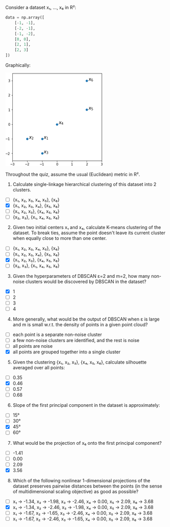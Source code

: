 Consider a dataset x₁, …, x₆ in R²:

```python
data = np.array([
    [-1, -1],
    [-2, -1],
    [-1, -2],
    [0, 0],
    [2, 1],
    [2, 3]
])
```

Graphically:

![dataset](./quiz_clustering_dataset.png)

Throughout the quiz, assume the usual (Euclidean) metric in R².

1. Calculate single-linkage hierarchical clustering of this dataset into 2 clusters.
- [ ] {x₁, x₂, x₃, x₄, x₅}, {x₆}
- [x] {x₁, x₂, x₃, x₄}, {x₅, x₆}
- [ ] {x₁, x₂, x₃}, {x₄, x₅, x₆}
- [ ] {x₂, x₃}, {x₁, x₄, x₅, x₆}

2. Given two initial centers x₁ and x₄, calculate K-means clustering of the dataset. To break ties, assume the point doesn't leave its current cluster when equally close to more than one center.
- [ ] {x₁, x₂, x₃, x₄, x₅}, {x₆}
- [ ] {x₁, x₂, x₃, x₄}, {x₅, x₆}
- [x] {x₁, x₂, x₃}, {x₄, x₅, x₆}
- [ ] {x₂, x₃}, {x₁, x₄, x₅, x₆}

3. Given the hyperparameters of DBSCAN ε=2 and m=2, how many non-noise clusters would be discovered by DBSCAN in the dataset?
- [x] 1
- [ ] 2
- [ ] 3
- [ ] 4

4. More generally, what would be the output of DBSCAN when ε is large and m is small w.r.t. the density of points in a given point cloud?
- [ ] each point is a separate non-noise cluster
- [ ] a few non-noise clusters are identified, and the rest is noise
- [ ] all points are noise
- [x] all points are grouped together into a single cluster

5. Given the clustering {x₁, x₂, x₃}, {x₄, x₅, x₆}, calculate silhouette averaged over all points:
- [ ] 0.35
- [x] 0.46
- [ ] 0.57
- [ ] 0.68

6. Slope of the first principal component in the dataset is approximately:
- [ ] 15°
- [ ] 30°
- [x] 45°
- [ ] 60°

7. What would be the projection of x₆ onto the first principal component?
- [ ] -1.41
- [ ] 0.00
- [ ] 2.09
- [x] 3.56

8. Which of the following nonlinear 1-dimensional projections of the dataset preserves pairwise distances between the points (in the sense of multidimensional scaling objective) as good as possible?
- [ ] x₁ → -1.34, x₂ → -1.98, x₃ → -2.46, x₄ → 0.00, x₅ → 2.09, x₆ → 3.68
- [x] x₁ → -1.34, x₂ → -2.46, x₃ → -1.98, x₄ → 0.00, x₅ → 2.09, x₆ → 3.68
- [ ] x₁ → -1.67, x₂ → -1.65, x₃ → -2.46, x₄ → 0.00, x₅ → 2.09, x₆ → 3.68
- [ ] x₁ → -1.67, x₂ → -2.46, x₃ → -1.65, x₄ → 0.00, x₅ → 2.09, x₆ → 3.68
